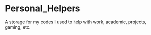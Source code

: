 # Personal_Helpers
A storage for my codes I used to help with work, academic, projects, gaming, etc.
